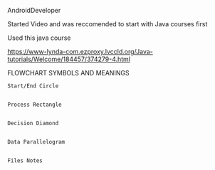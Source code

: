 AndroidDeveloper

Started Video and was reccomended to start with Java courses first

Used this java course 

https://www-lynda-com.ezproxy.lvccld.org/Java-tutorials/Welcome/184457/374279-4.html

FLOWCHART SYMBOLS AND MEANINGS
```
Start/End Circle


Process Rectangle


Decision Diamond


Data Parallelogram


Files Notes
```

